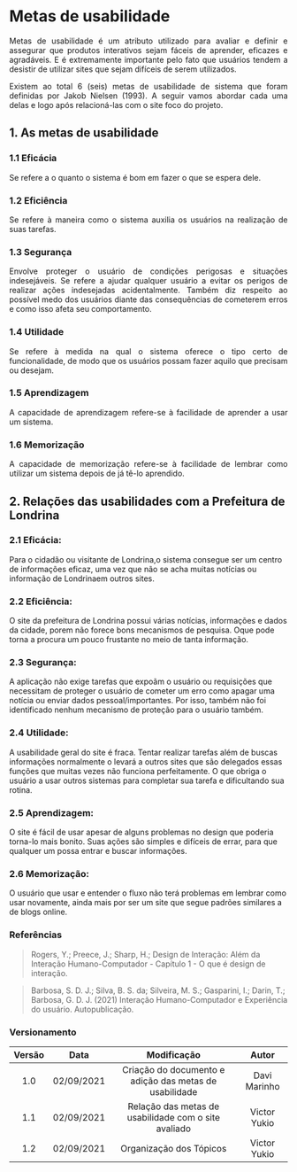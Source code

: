 # Metas de usabilidade

<p align = "justify">
Metas de usabilidade é um atributo utilizado para avaliar e definir e assegurar que produtos interativos sejam fáceis de aprender, eficazes e agradáveis. E é extremamente importante pelo fato que usuários tendem a desistir de utilizar sites que sejam difíceis de serem utilizados.
</p>
<p align = "justify">
Existem ao total 6 (seis) metas de usabilidade de sistema que foram definidas por Jakob Nielsen (1993). A seguir vamos abordar cada uma delas e logo após relacioná-las com o site foco do projeto.
</p>

## 1. As metas de usabilidade

### 1.1 Eficácia
<p align = "justify">
Se refere a o quanto o sistema é bom em fazer o que se espera dele.
</p>

### 1.2 Eficiência
<p align = "justify">
Se refere à maneira como o sistema auxilia os usuários na realização de suas tarefas.
</p>

### 1.3 Segurança
<p align = "justify">
Envolve proteger o usuário de condições perigosas e situações indesejáveis. Se refere a ajudar qualquer usuário a evitar os perigos de realizar ações indesejadas acidentalmente. Também diz respeito ao possível medo dos usuários diante das consequências de cometerem erros e como isso afeta seu comportamento.
</p>

### 1.4 Utilidade
<p align = "justify">
Se refere à medida na qual o sistema oferece o tipo certo de funcionalidade, de modo que os usuários possam fazer aquilo que precisam ou desejam.
</p>

### 1.5 Aprendizagem
<p align = "justify">
A capacidade de aprendizagem refere-se à facilidade de aprender a usar um sistema.
</p>

### 1.6 Memorização
<p align = "justify">
A capacidade de memorização refere-se à facilidade de lembrar como utilizar um sistema depois de já tê-lo aprendido.
</p>

## 2. Relações das usabilidades com a Prefeitura de Londrina

### 2.1 Eficácia:
  Para o cidadão ou visitante de Londrina,o sistema consegue ser um centro de informações eficaz, uma vez que não se acha muitas notícias ou informação de Londrinaem outros sites.

### 2.2 Eficiência:
  O site da prefeitura de Londrina possui várias notícias, informações e dados da cidade, porem não forece bons mecanismos de pesquisa. Oque pode torna a procura um pouco frustante no meio de tanta informação.


### 2.3 Segurança:
  A aplicação não exige tarefas que expoãm o usuário ou requisições que necessitam de proteger o usuário de cometer um erro como apagar uma notícia ou enviar dados pessoal/importantes. Por isso, também não foi identificado nenhum mecanismo de proteção para o usuário também.


### 2.4 Utilidade:
  A usabilidade geral do site é fraca. Tentar realizar tarefas além de buscas informações normalmente o levará a outros sites que são delegados essas funções que muitas vezes não funciona perfeitamente. O que obriga o usuário a usar outros sistemas para completar sua tarefa e dificultando sua rotina.


### 2.5 Aprendizagem:
  O site é fácil de usar apesar de alguns problemas no design que poderia torna-lo mais bonito. Suas ações são simples e difíceis de errar, para que qualquer um possa entrar e buscar informações.


### 2.6 Memorização:
  O usuário que usar e entender o fluxo não terá problemas em lembrar como usar novamente, ainda mais por ser um site que segue padrões similares a de blogs online.

### Referências

> Rogers, Y.; Preece, J.; Sharp, H.; Design de Interação: Além da Interação Humano-Computador - Capítulo 1 - O que é design de interação.

> Barbosa, S. D. J.; Silva, B. S. da; Silveira, M. S.; Gasparini, I.; Darin, T.; Barbosa, G. D. J. (2021) Interação Humano-Computador e Experiência do usuário. Autopublicação.

### Versionamento

|Versão|Data|Modificação|Autor|
|:--:|:--:|:--:|:--:|
|1.0|02/09/2021| Criação do documento e adição das metas de usabilidade |Davi Marinho|
|1.1|02/09/2021| Relação das metas de usabilidade com o site avaliado| Victor Yukio|
|1.2| 02/09/2021 | Organização dos Tópicos | Victor Yukio |